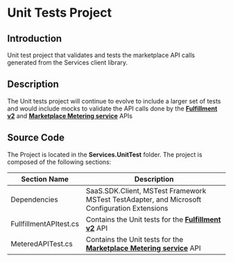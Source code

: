 # Unit Tests Project

## Introduction

Unit test project that validates and tests the marketplace API calls generated from the Services client library.

## Description

The Unit tests project will continue to evolve to include a larger set of tests and would include mocks to validate the API calls done by the **[Fulfillment v2](https://docs.microsoft.com/en-us/azure/marketplace/partner-center-portal/pc-saas-fulfillment-api-v2)** and **[Marketplace Metering service](https://docs.microsoft.com/en-us/azure/marketplace/partner-center-portal/marketplace-metering-service-apis)** APIs

## Source Code

The Project is located in the **Services.UnitTest** folder. The project is composed of the following sections:

| Section Name | Description |
| --- | --- |  
| Dependencies | SaaS.SDK.Client, MSTest Framework MSTest TestAdapter, and Microsoft Configuration Extensions |
| FullfillmentAPItest.cs | Contains the Unit tests for the **[Fulfillment v2](https://docs.microsoft.com/en-us/azure/marketplace/partner-center-portal/pc-saas-fulfillment-api-v2)** API  |
| MeteredAPITest.cs | Contains the Unit tests for the **[Marketplace Metering service](https://docs.microsoft.com/en-us/azure/marketplace/partner-center-portal/marketplace-metering-service-apis)** API |


